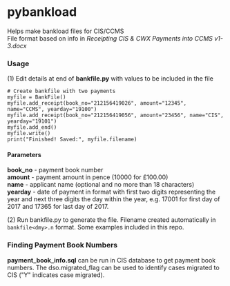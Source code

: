 # pybankload
Helps make bankload files for CIS/CCMS      
File format based on info in *Receipting CIS & CWX Payments into CCMS v1-3.docx*

### Usage

(1) Edit details at end of **bankfile.py** with values to be included in the file
```
# Create bankfile with two payments
myfile = BankFile()
myfile.add_receipt(book_no="212156419026", amount="12345", name="CCMS", yearday="19100")
myfile.add_receipt(book_no="212156419056", amount="23456", name="CIS", yearday="19101")
myfile.add_end()
myfile.write()
print("Finished! Saved:", myfile.filename)
```
#### Parameters
**book_no** - payment book number    
**amount** - payment amount in pence (10000 for £100.00)     
**name** - applicant name (optional and no more than 18 characters)    
**yearday** - date of payment in format with first two digits representing the year and next three digits the day within the year,
e.g. 17001 for first day of 2017 and 17365 for last day of 2017.       

(2) Run bankfile.py to generate the file. Filename created automatically in `bankfile<dmy>.n` format. Some examples included in this repo.

### Finding Payment Book Numbers
**payment_book_info.sql** can be run in CIS database to get payment book numbers. The dso.migrated_flag can be used to identify cases migrated to CIS ("Y" indicates case migrated).
